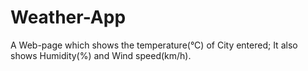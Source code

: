 # Weather-App
A Web-page which shows the temperature(°C) of City entered;
It also shows Humidity(%) and Wind speed(km/h).
